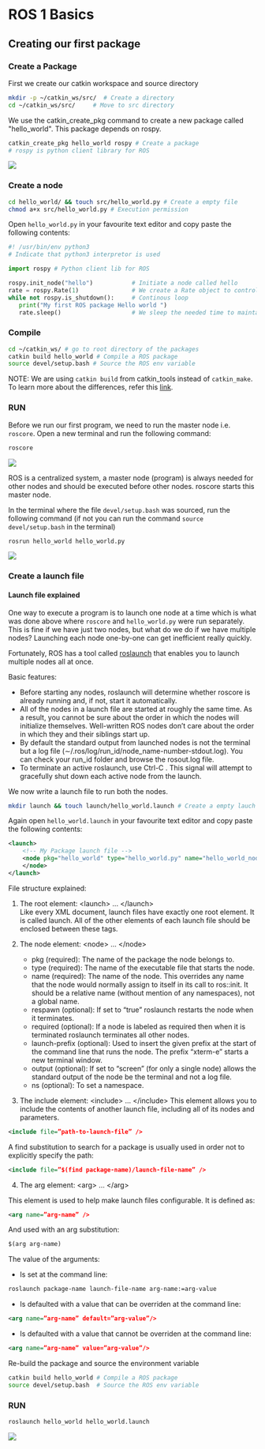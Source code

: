 # ROS 1 Basics
## Creating our first package

### Create a Package 
First we create our catkin workspace and source directory
```bash
mkdir -p ~/catkin_ws/src/  # Create a directory
cd ~/catkin_ws/src/     # Move to src directory
```

We use the catkin_create_pkg command to create a new package called "hello_world". This package depends on rospy.
```bash
catkin_create_pkg hello_world rospy # Create a package
# rospy is python client library for ROS
```
![](https://user-images.githubusercontent.com/17789814/218476112-c50a2c72-4cae-4d7f-97cb-32b3d852c0cd.png)



### Create a node
```bash
cd hello_world/ && touch src/hello_world.py # Create a empty file
chmod a+x src/hello_world.py # Execution permission
```

Open `hello_world.py` in your favourite text editor and copy paste the following contents:

```python
#! /usr/bin/env python3 
# Indicate that python3 interpretor is used

import rospy # Python client lib for ROS

rospy.init_node("hello")           # Initiate a node called hello
rate = rospy.Rate(1)               # We create a Rate object to control the execution speed of while loop to 1Hz
while not rospy.is_shutdown():     # Continous loop
   print("My first ROS package Hello world ")
   rate.sleep()                    # We sleep the needed time to maintain the above Rate
```

### Compile
```bash
cd ~/catkin_ws/ # go to root directory of the packages
catkin build hello_world # Compile a ROS package
source devel/setup.bash # Source the ROS env variable
```
NOTE: We are using `catkin build` from catkin_tools instead of `catkin_make`. To learn more about the differences, refer this [link](https://catkin-tools.readthedocs.io/en/latest/migration.html).

### RUN

Before we run our first program, we need to run the master node i.e. `roscore`. Open a new terminal and run the following command:
```bash
roscore
```
![](https://user-images.githubusercontent.com/17789814/218477414-0a856813-cb88-4335-a61c-238a1c6ff4e6.png)


ROS is a centralized system, a master node (program) is always needed for other nodes and should be executed before other nodes. roscore starts this master node.

In the terminal where the file `devel/setup.bash` was sourced, run the following command (if not you can run the command `source devel/setup.bash` in the terminal)
```bash
rosrun hello_world hello_world.py
```
![](https://user-images.githubusercontent.com/17789814/218477454-91c31201-3387-4799-bdb0-f049547643a9.png)


### Create a launch file

#### Launch file explained

One way to execute a program is to launch one node at a time which is what was done above where `roscore` and `hello_world.py` were run separately. This is fine if we have just two nodes, but what do we do if we have multiple nodes? Launching each node one-by-one can get inefficient really quickly.

Fortunately, ROS has a tool called [roslaunch](http://wiki.ros.org/roslaunch) that enables you to launch multiple nodes all at once.

Basic features:
* Before starting any nodes, roslaunch will determine whether roscore is already running and, if not, start it automatically.
* All of the nodes in a launch file are started at roughly the same time. As a result, you cannot be sure about the order in which the nodes will initialize themselves. Well-written ROS nodes don’t care about the order in which they and their siblings start up.
* By default the standard output from launched nodes is not the terminal but a log file (∼/.ros/log/run_id/node_name-number-stdout.log). You can check your run_id folder and browse the rosout.log file.
* To terminate an active roslaunch, use Ctrl-C . This signal will attempt to gracefully shut down each active node from the launch.

We now write a launch file to run both the nodes. 

```bash
mkdir launch && touch launch/hello_world.launch # Create a empty lauch file
```
Again open `hello_world.launch` in your favourite text editor and copy paste the following contents:

```xml
<launch>
    <!-- My Package launch file -->
    <node pkg="hello_world" type="hello_world.py" name="hello_world_node"  output="screen">
    </node>
</launch>
```
File structure explained:

1. The root element: &lt;launch&gt; ... &lt;/launch&gt; <br/>
Like every XML document, launch files have exactly one root element. It is called launch. All of the other elements of each launch file should be enclosed between these tags.

2. The node element: &lt;node&gt; ... &lt;/node&gt;
   * pkg (required): The name of the package the node belongs to.
   * type (required): The name of the executable file that starts the node.
   * name (required): The name of the node. This overrides any name that the node would normally assign to itself in its call to ros::init. It should be a relative name (without mention of any namespaces), not a global name.
   * respawn (optional): If set to “true” roslaunch restarts the node when it terminates.
   * required (optional): If a node is labeled as required then when it is terminated roslaunch terminates all other nodes.
   * launch-prefix (optional): Used to insert the given prefix at the start of the command line that runs the node. The prefix “xterm-e” starts a new terminal window.
   * output (optional): If set to “screen” (for only a single node) allows the standard output of the node be the terminal and not a log file.
   * ns (optional): To set a namespace.

3. The include element: &lt;include&gt; … &lt;/include&gt;
This element allows you to include the contents of another launch file, including all of its nodes and parameters.

```xml
<include file=”path-to-launch-file” />
```

A find substitution to search for a package is usually used in order not to explicitly specify the path:

```xml
<include file=”$(find package-name)/launch-file-name” />
```
4. The arg element: &lt;arg&gt; … &lt;/arg&gt;

This element is used to help make launch files configurable. It is defined as:
```xml
<arg name=”arg-name” />
```
And used with an arg substitution:
```xml
$(arg arg-name)
```
The value of the arguments:
- Is set at the command line:
```bash
roslaunch package-name launch-file-name arg-name:=arg-value
```
- Is defaulted with a value that can be overriden at the command line:
```xml
<arg name=”arg-name” default=”arg-value”/>
```
- Is defaulted with a value that cannot be overriden at the command line:
```xml
<arg name=”arg-name” value=”arg-value”/>
```

Re-build the package and source the environment variable
```bash
catkin build hello_world # Compile a ROS package
source devel/setup.bash  # Source the ROS env variable
```

### RUN

```bash
roslaunch hello_world hello_world.launch
```

![](https://user-images.githubusercontent.com/17789814/218476342-c4a626b8-9100-4802-8e99-2d009420f608.png)

